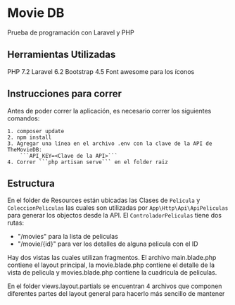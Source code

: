 # Movie DB
Prueba de programación con Laravel y PHP
## Herramientas Utilizadas
PHP 7.2
Laravel 6.2
Bootstrap 4.5
Font awesome para los íconos
## Instrucciones para correr
Antes de poder correr la aplicación, es necesario correr los siguientes comandos:

    1. composer update
    2. npm install
    3. Agregar una línea en el archivo .env con la clave de la API de TheMovieDB:
        ```API_KEY=<Clave de la API>```
    4. Correr ```php artisan serve``` en el folder raiz
## Estructura
En el folder de Resources están ubicadas las Clases de ```Pelicula``` y ```ColeccionPeliculas``` las cuales son utilizadas
por ```App\Http\Api\ApiPeliculas``` para generar los objectos desde la API. El ```ControladorPeliculas``` tiene dos rutas:
* "/movies" para la lista de peliculas
* "/movie/{id}" para ver los detalles de alguna pelicula con el ID

Hay dos vistas las cuales utilizan fragmentos. El archivo main.blade.php contiene el layout principal,
la movie.blade.php contiene el detalle de la vista de pelicula y movies.blade.php contiene la cuadricula de peliculas.

En el folder views.layout.partials se encuentran 4 archivos que componen diferentes partes del layout general para hacerlo más sencillo de mantener

